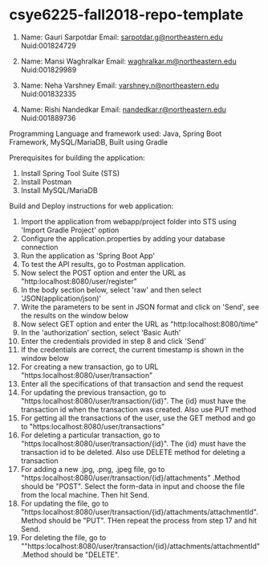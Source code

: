 # csye6225-fall2018-repo-template

1) Name: Gauri  Sarpotdar
Email: sarpotdar.g@northeastern.edu
Nuid:001824729


2) Name: Mansi  Waghralkar
Email: waghralkar.m@northeastern.edu
Nuid:001829989


1) Name: Neha Varshney
Email: varshney.n@northeastern.edu
Nuid:001832335


1) Name: Rishi  Nandedkar
Email: nandedkar.r@northeastern.edu
Nuid:001889736

Programming Language and framework used:
Java, Spring Boot Framework, MySQL/MariaDB, Built using Gradle

Prerequisites for building the application:
1. Install Spring Tool Suite (STS)
2. Install Postman
3. Install MySQL/MariaDB

Build and Deploy instructions for web application:
1. Import the application from webapp/project folder into STS using 'Import Gradle Project' option
2. Configure the application.properties by adding your database connection
3. Run the application as 'Spring Boot App'
4. To test the API results, go to Postman application.
5. Now select the POST option and enter the URL as "http:localhost:8080/user/register"
6. In the body section below, select 'raw' and then select 'JSON(application/json)'
7. Write the parameters to be sent in JSON format and click on 'Send', see the results on the window below
8. Now select GET option and enter the URL as "http:localhost:8080/time"
9. In the 'authorization' section, select 'Basic Auth'
10. Enter the credentials provided in step 8 and click 'Send'
11. If the credentials are correct, the current timestamp is shown in the window below
12. For creating a new transaction, go to URL "https:localhost:8080/user/transaction"
13. Enter all the specifications of that transaction and send the request
14. For updating the previous transaction, go to "https:localhost:8080/user/transaction/{id}". The {id} must have the transaction id when the transaction was created. Also use PUT method
15. For getting all the transactions of the user, use the GET method and go to "https:localhost:8080/user/transactions"
16. For deleting a particular transaction, go to "https:localhost:8080/user/transaction/{id}". The {id} must have the transaction id to be deleted. Also use DELETE method for deleting a transaction
17. For adding a new .jpg, .png, .jpeg file, go to "https:localhost:8080/user/transaction/{id}/attachments" .Method should be "POST". Select the form-data in input  and choose the file from the local machine. Then hit Send.
18. For updating the file, go to "https:localhost:8080/user/transaction/{id}/attachments/attachmentId". Method should be "PUT". THen repeat the process from step 17 and hit Send.
19. For deleting the file, go to ""https:localhost:8080/user/transaction/{id}/attachments/attachmentId" .Method should be "DELETE".
